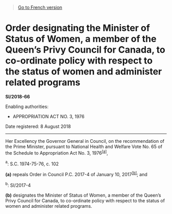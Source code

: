 > [Go to French version](/fr/Règlements/Textes%20réglementaires/2018/66.md)

# Order designating the Minister of Status of Women, a member of the Queen’s Privy Council for Canada, to co-ordinate policy with respect to the status of women and administer related programs

**SI/2018-66**

Enabling authorities: 
- APPROPRIATION ACT NO. 3, 1976

Date registered: 8 August 2018

----------

Her Excellency the Governor General in Council, on the recommendation of the Prime Minister, pursuant to National Health and Welfare Vote No. 65 of the Schedule to Appropriation Act No. 3, 1976<sup><a href='#fn_81000-3-1637-E_hq_22303'>[a]</a></sup>,

<a name='fn_81000-3-1637-E_hq_22303'><sup>a</sup></a>: S.C. 1974-75-76, c. 102<br />

**(a)** repeals Order in Council P.C. 2017-4 of January 10, 2017<sup><a href='#fn_81000-3-1637-E_hq_22304'>[b]</a></sup>; and

<a name='fn_81000-3-1637-E_hq_22304'><sup>b</sup></a>: SI/2017-4<br />



**(b)** designates the Minister of Status of Women, a member of the Queen’s Privy Council for Canada, to co-ordinate policy with respect to the status of women and administer related programs.




